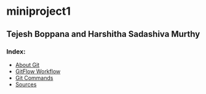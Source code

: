 # miniproject1
## Tejesh Boppana and Harshitha Sadashiva Murthy
### Index:
* [About Git](about_git.md) 
* [GitFlow Workflow](gitflow_workflow.md) 
* [Git Commands](gitflow_commands.md) 
* [Sources](git_sources.md) 


